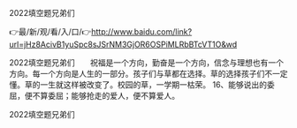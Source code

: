 2022填空题兄弟们

👉最/新/观/看/入/口/👉http://www.baidu.com/link?url=jHz8AcivB1yuSpc8sJSrNM3GjOR6OSPiMLRbBTcVT1O&wd

2022填空题兄弟们　　祝福是一个方向，勤奋是一个方向，信念与理想也有一个方向。每一个方向是人生的一部分。孩子们与草都在选择。草的选择孩子们不一定懂。草的一生就这样被改变了。校园的草，一学期一枯荣。
	16、能够说出的委屈，便不算委屈；能够抢走的爱人，便不算爱人。


2022填空题兄弟们
